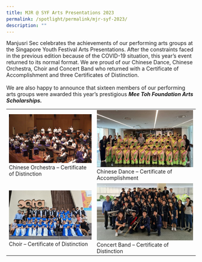 ```yaml
---
title: MJR @ SYF Arts Presentations 2023
permalink: /spotlight/permalink/mjr-syf-2023/
description: ""
---
```

Manjusri Sec celebrates the achievements of our performing arts groups at the Singapore Youth Festival Arts Presentations.  After the constraints faced in the previous edition because of the COVID-19 situation, this year’s event returned to its normal format.   We are proud of our Chinese Dance, Chinese Orchestra, Choir and Concert Band who returned with a Certificate of Accomplishment and three Certificates of Distinction.  
<br>We are also happy to announce that sixteen members of our performing arts groups were awarded this year’s prestigious ***Mee Toh Foundation Arts Scholarships.***

|  |  |
| -------- | -------- | 
|![](/images/Spotlight/chinese%20orchestra.png)Chinese Orchestra – Certificate of Distinction|![](/images/Spotlight/chinese%20dance.jpg)Chinese Dance – Certificate of Accomplishment|
|![](/images/Spotlight/choir1.jpg)Choir – Certificate of Distinction | ![](/images/Spotlight/concert%20band.jpg)Concert Band – Certificate of Distinction